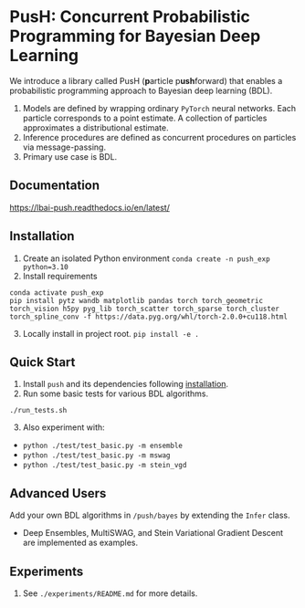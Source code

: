 # PusH: Concurrent Probabilistic Programming for Bayesian Deep Learning

We introduce a library called PusH (**p**article p**ush**forward) that
enables a probabilistic programming approach to Bayesian deep learning (BDL).

1. Models are defined by wrapping ordinary `PyTorch` neural networks.
   Each particle corresponds to a point estimate. A collection of particles
   approximates a distributional estimate.
2. Inference procedures are defined as concurrent procedures on particles via message-passing.
3. Primary use case is BDL.

## Documentation
https://lbai-push.readthedocs.io/en/latest/


## Installation

1. Create an isolated Python environment
   `conda create -n push_exp python=3.10`
2. Install requirements
```
conda activate push_exp
pip install pytz wandb matplotlib pandas torch torch_geometric torch_vision h5py pyg_lib torch_scatter torch_sparse torch_cluster torch_spline_conv -f https://data.pyg.org/whl/torch-2.0.0+cu118.html
```
3. Locally install in project root.
   `pip install -e .`


## Quick Start

1. Install `push` and its dependencies following [installation](https://github.com/lbai-lab/push#installation).
2. Run some basic tests for various BDL algorithms. 
```
./run_tests.sh
```
3. Also experiment with:
  - `python ./test/test_basic.py -m ensemble`
  - `python ./test/test_basic.py -m mswag`
  - `python ./test/test_basic.py -m stein_vgd`


## Advanced Users

Add your own BDL algorithms in `/push/bayes` by extending the `Infer` class.
- Deep Ensembles, MultiSWAG, and Stein Variational Gradient Descent are implemented as examples.


## Experiments

1. See `./experiments/README.md` for more details.